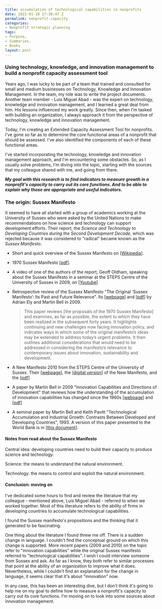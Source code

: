 ```yaml
---
title: accumulation of technological capabilities in nonprofits
date: 2022-01-10 17:30:47 Z
permalink: nonprofit-capacity
categories:
- Nonprofit strategic planning
tags:
- Purpose,
- Summaries,
- Books
layout: post
---
```


### Using technology, knowledge, and innovation management to build a nonprofit capacity assessment tool

Years ago, I was lucky to be part of a team that trained and consulted for small and medium businesses on Technology, Knowledge and Innovation Management. In the team, my role was to write the project documents. Another team member - Luis Miguel Abad - was the expert on technology, knowledge and innovation management, and I learned a great deal from him. His lessons influenced my work  greatly. Since then, when I'm tasked with building an organization, I always approach it from the perspective of technology, knowledge and innovation management. 

Today, I'm creating an Extended Capacity Assessment Tool for nonprofits. I've gone so far as to determine the core functional areas of a nonprofit that should be assessed. I've also identified the components of each of these functional areas. 

I've started incorporating the technology, knowledge and innovation management approach, and I'm encountering some obstacles. So, as I usually solve problems, I'm diving into the topic, starting with the sources that my colleague shared with me, and going from there.



***My goal with this research is to find indicators to measure growth in a nonprofit's capacity to carry out its core functions. And to be able to explain why those are appropriate and useful indicators.***




### The origin: Sussex Manifesto

It seemed to have all started with a group of academics working at the University of Sussex who were asked by the United Nations to make recommendations on how science and technology can support development efforts. Their report, the *Science and Technology to Developing Countries during the Second Development Decade*, which was rejected because it was considered to "radical" became known as the *Sussex Manifesto*.

- Short and quick overview of the Sussex Manifesto on [[Wikipedia](https://en.wikipedia.org/wiki/Sussex_Manifesto)].  

- 1970 Sussex Manifesto [[pdf](http://steps-centre.org/wp-content/uploads/The-Sussex-Manifesto-IDS-Reprint.pdf)].

- A video of one of the authors of the report, Geoff Oldham, speaking about the Sussex Manifesto in a seminar at the STEPS Centre of the University of Sussex in 2009, on [[Youtube](https://www.youtube.com/watch?v=XIExwI8gJE4)] 

- Retrospective review of the Sussex Manifesto "The Original ‘Sussex Manifesto’: Its Past and Future Relevance". Its [[webpage](https://opendocs.ids.ac.uk/opendocs/handle/20.500.12413/2283)] and [[pdf](https://steps-centre.org/wp-content/uploads/ely-and-bell-paper-27.pdf)] by Adrian Ely and Martin Bell in 2009.

  > This paper reviews [the proposals of the 1970 Sussex Manifesto] and examines, as far as possible, the extent to which they have been realized in the subsequent forty years. It highlights continuing and new challenges now facing innovation policy, and indicates ways in which some of the original manifesto’s ideas may be extended to address today’s urgent problems. It then outlines additional considerations that would need to be addressed in considering the manifesto’s relevance to contemporary issues about innovation, sustainability and development. 

- A New Manifesto 2010 from the STEPS Centre of the University of Sussex. Their [[webpage](https://anewmanifesto.org/)], the [[digital version](https://steps-centre.org/anewmanifesto/manifesto_2010/)] of the New Manifesto, and the [[pdf](http://steps-centre.org/anewmanifesto/wp-content/uploads/steps-manifesto_small-file.pdf)]

- A paper by Martin Bell in 2009 "Innovation Capabilities and Directions of Development" that reviews how the understanding of the accumulation of innovation capabilities has changed since the 1960s [[webpage](https://steps-centre.org/publication/innovation-capabilities-and-directions-of-development/)] and [[pdf](https://steps-centre.org/wp-content/uploads/bell-paper-33.pdf)]

- A seminal paper by Martin Bell and Keith Pavitt "Technological Accumulation and Industrial Growth: Contrasts Between Developed and Developing Countries", 1993. A version of this paper presented to the World Bank is in [[this document](https://documents1.worldbank.org/curated/en/353181468739245145/pdf/multi0page.pdf)]. 



#### Notes from read about the Sussex Manifesto

Central idea: developing countries need to build their capacity to produce science and technology.

Science: the means to understand the natural environment.

Technology: the means to control and exploit the natural environment.

#### Conclusion: moving on

I've dedicated some hours to find and review the literature that my colleague - mentioned above, Luis Miguel Abad - referred to when we worked together. Most of this literature refers to the ability of firms in developing countries to accumulate technological capabilities.   

I found the Sussex manifesto's propositions and the thinking that it generated to be fascinating. 

One thing about the literature I found threw me off. There is a sudden change in language. I couldn't find the conceptual ground on which this change is supported. More recent papers (2009 and 2010) on the topic refer to "innovation capabilities" while the original Sussex manifesto referred to "technological capabilities".  I wish I could interview someone from Sussex and ask. As far as I know, they both refer to similar processes that point at the ability of an organization to improve what it does. Nevertheless, while I couldn't find an explanation for the change in language, it seems clear that it's about "innovation" now. 

In any case, this has been an interesting dive, but I don't think it's going to help me on my goal to define how to measure a nonprofit's capacity to carry out its core functions. I'm moving on to look into some sources about innovation management. 
